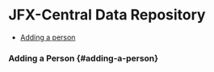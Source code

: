 # JFX-Central Data Repository

- [Adding a person](#adding-a-person) 

### Adding a Person {#adding-a-person}